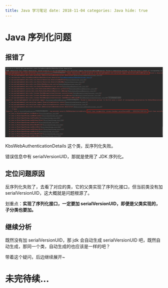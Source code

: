 ```yaml
---
title: Java 学习笔记 date: 2018-11-04 categories: Java hide: true
---
```


# Java 序列化问题

## 报错了

![](serializable.png)

KbsWebAuthenticationDetails 这个类，反序列化失败。

错误信息中有 serialVersionUID，那就是使用了 JDK 序列化。

## 定位问题原因

反序列化失败了，去看了对应的类，它的父类实现了序列化接口，但当前类没有加 serialVersionUID，这大概就是问题根源了。

划重点：**实现了序列化接口，一定要加 serialVersionUID，即便是父类实现的，子分类也要加。**

## 继续分析

既然没有加 serialVersionUID，那 jdk 会自动生成 serialVersionUID 吧，既然自动生成，那同一个类，自动生成的也应该是一样的吧？

带着这个疑问，后边继续展开~

# 未完待续...

